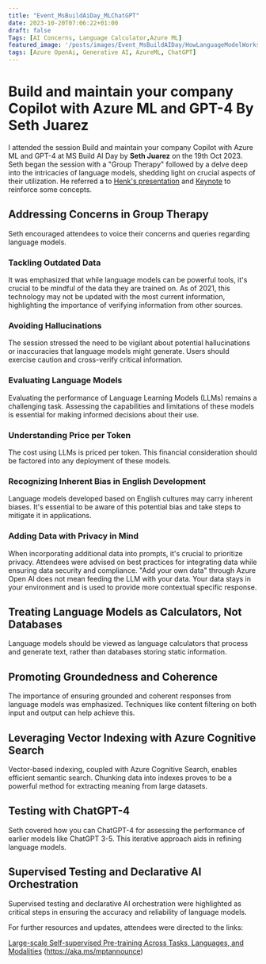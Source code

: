 ```yaml
---
title: "Event_MsBuildAiDay_MLChatGPT"
date: 2023-10-20T07:06:22+01:00
draft: false
Tags: [AI Concerns, Language Calculator,Azure ML]
featured_image: '/posts/images/Event_MsBuildAIDay/HowLanguageModelWorks.jpg'
tags: [Azure OpenAi, Generative AI, AzureML, ChatGPT]
---
```


# Build and maintain your company Copilot with Azure ML and GPT-4 By Seth Juarez

I attended the session Build and maintain your company Copilot with Azure ML and GPT-4 at MS Build AI Day by **Seth Juarez** on the 19th Oct 2023.
Seth began the session with a "Group Therapy" followed by a delve deep into the intricacies of language models, shedding light on crucial aspects of their utilization. He referred a to [Henk's presentation](https://reshmeeauckloo.com/posts/Event_GenerativeAIinAzureOpenAIservice) and [Keynote](https://reshmeeauckloo.com/posts/event_msbuildaidaykeynote) to reinforce some concepts.

## Addressing Concerns in Group Therapy

Seth encouraged attendees to voice their concerns and queries regarding language models. 

### Tackling Outdated Data

It was emphasized that while language models can be powerful tools, it's crucial to be mindful of the data they are trained on. As of 2021, this technology may not be updated with the most current information, highlighting the importance of verifying information from other sources.

### Avoiding Hallucinations

The session stressed the need to be vigilant about potential hallucinations or inaccuracies that language models might generate. Users should exercise caution and cross-verify critical information.

### Evaluating Language Models

Evaluating the performance of Language Learning Models (LLMs) remains a challenging task. Assessing the capabilities and limitations of these models is essential for making informed decisions about their use.

### Understanding Price per Token

The cost using LLMs is priced per token. This financial consideration should be factored into any deployment of these models.

### Recognizing Inherent Bias in English Development

Language models developed based on English cultures may carry inherent biases. It's essential to be aware of this potential bias and take steps to mitigate it in applications.

### Adding Data with Privacy in Mind

When incorporating additional data into prompts, it's crucial to prioritize privacy. Attendees were advised on best practices for integrating data while ensuring data security and compliance. "Add your own data" through Azure Open AI does not mean feeding the LLM with your data. Your data stays in your environment and is used to provide more contextual specific response. 

## Treating Language Models as Calculators, Not Databases

Language models should be viewed as language calculators that process and generate text, rather than databases storing static information.

## Promoting Groundedness and Coherence

The importance of ensuring grounded and coherent responses from language models was emphasized. Techniques like content filtering on both input and output can help achieve this.

## Leveraging Vector Indexing with Azure Cognitive Search

Vector-based indexing, coupled with Azure Cognitive Search, enables efficient semantic search. Chunking data into indexes proves to be a powerful method for extracting meaning from large datasets.

## Testing with ChatGPT-4

Seth covered how you can ChatGPT-4 for assessing the performance of earlier models like ChatGPT 3-5. This iterative approach aids in refining language models. 

## Supervised Testing and Declarative AI Orchestration

Supervised testing and declarative AI orchestration were highlighted as critical steps in ensuring the accuracy and reliability of language models.


For further resources and updates, attendees were directed to the links:

[Large-scale Self-supervised Pre-training Across Tasks, Languages, and Modalities](https://aka.ms/prompt)
(https://aka.ms/mptannounce)
